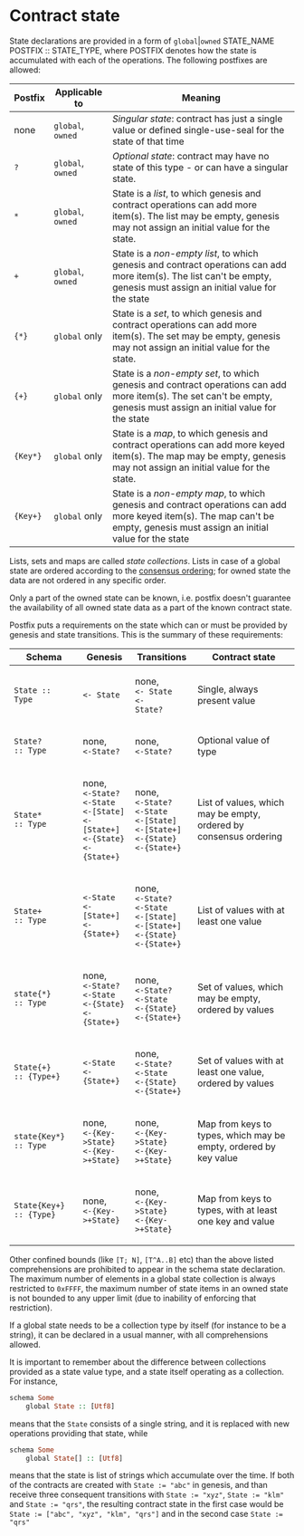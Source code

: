 # Contract state

State declarations are provided in a form of `global`|`owned` STATE\_NAME POSTFIX ::  STATE\_TYPE, where POSTFIX denotes how the state is accumulated with each of the operations. The following postfixes are allowed:

| Postfix  | Applicable to     | Meaning                                                                                                                                                                     |
| -------- | ----------------- | --------------------------------------------------------------------------------------------------------------------------------------------------------------------------- |
| none     | `global`, `owned` | _Singular state_: contract has just a single value or defined single-use-seal for the state of that time                                                                    |
| `?`      | `global`, `owned` | _Optional state_: contract may have no state of this type - or can have a singular state.                                                                                   |
| `*`      | `global`, `owned` | State is a _list_, to which genesis and contract operations can add more item(s). The list may be empty, genesis may not assign an initial value for the state.             |
| `+`      | `global`, `owned` | State is a _non-empty list_, to which genesis and contract operations can add more item(s). The list can't be empty, genesis must assign an initial value for the state     |
| `{*}`    | `global` only     | State is a _set_, to which genesis and contract operations can add more item(s). The set may be empty, genesis may not assign an initial value for the state.               |
| `{+}`    | `global` only     | State is a _non-empty set_, to which genesis and contract operations can add more item(s). The set can't be empty, genesis must assign an initial value for the state       |
| `{Key*}` | `global` only     | State is a _map_, to which genesis and contract operations can add more keyed item(s). The map may be empty, genesis may not assign an initial value for the state.         |
| `{Key+}` | `global` only     | State is a _non-empty map_, to which genesis and contract operations can add more keyed item(s). The map can't be empty, genesis must assign an initial value for the state |

Lists, sets and maps are called _state collections_. Lists in case of a global state are ordered according to the [consensus ordering](https://github.com/RGB-WG/rgb-core/issues/117); for owned state the data are not ordered in any specific order.&#x20;

Only a part of the owned state can be known, i.e. postfix doesn't guarantee the availability of all owned state data as a part of the known contract state.&#x20;

Postfix puts a requirements on the state which can or must be provided by genesis and state transitions. This is the summary of these requirements:

| Schema                                                   | Genesis                                                                                                                                                                                               | Transitions                                                                                                                                                                                           | Contract state                                                    |
| -------------------------------------------------------- | ----------------------------------------------------------------------------------------------------------------------------------------------------------------------------------------------------- | ----------------------------------------------------------------------------------------------------------------------------------------------------------------------------------------------------- | ----------------------------------------------------------------- |
| `State :: Type`                                          | `<- State`                                                                                                                                                                                            | <p>none, <br><code>&#x3C;- State</code><br><code>&#x3C;- State?</code></p>                                                                                                                            | Single, always present value                                      |
| <p><code>State?</code> <br><code>:: Type</code></p>      | <p>none,<br><code>&#x3C;-State?</code></p>                                                                                                                                                            | <p>none,<br><code>&#x3C;-State?</code></p>                                                                                                                                                            | Optional value of type                                            |
| <p><code>State*</code> <br><code>:: Type</code></p>      | <p>none,<br><code>&#x3C;-State?</code><br><code>&#x3C;-State</code><br><code>&#x3C;-[State]</code><br><code>&#x3C;-[State+]</code><br><code>&#x3C;-{State}</code><br><code>&#x3C;-{State+}</code></p> | <p>none,<br><code>&#x3C;-State?</code><br><code>&#x3C;-State</code><br><code>&#x3C;-[State]</code><br><code>&#x3C;-[State+]</code><br><code>&#x3C;-{State}</code><br><code>&#x3C;-{State+}</code></p> | List of values, which may be empty, ordered by consensus ordering |
| <p><code>State+</code> <br><code>:: Type</code></p>      | <p><code>&#x3C;-State</code><br><code>&#x3C;-[State+]</code><br><code>&#x3C;-{State+}</code></p>                                                                                                      | <p>none,<br><code>&#x3C;-State?</code><br><code>&#x3C;-State</code><br><code>&#x3C;-[State]</code><br><code>&#x3C;-[State+]</code><br><code>&#x3C;-{State}</code><br><code>&#x3C;-{State+}</code></p> | List of values with at least one value                            |
| <p><code>state{*}</code> <br><code>:: Type</code></p>    | <p>none,<br><code>&#x3C;-State?</code><br><code>&#x3C;-State</code><br><code>&#x3C;-{State}</code><br><code>&#x3C;-{State+}</code></p>                                                                | <p>none,<br><code>&#x3C;-State?</code><br><code>&#x3C;-State</code><br><code>&#x3C;-{State}</code><br><code>&#x3C;-{State+}</code></p>                                                                | Set of values, which may be empty, ordered by values              |
| <p><code>State{+}</code> <br><code>:: {Type+}</code></p> | <p><code>&#x3C;-State</code><br><code>&#x3C;-{State+}</code></p>                                                                                                                                      | <p>none,<br><code>&#x3C;-State?</code><br><code>&#x3C;-State</code><br><code>&#x3C;-{State}</code><br><code>&#x3C;-{State+}</code></p>                                                                | Set of values with at least one value, ordered by values          |
| <p><code>state{Key*}</code> <br><code>:: Type</code></p> | <p>none,<br><code>&#x3C;-{Key->State}</code><br><code>&#x3C;-{Key->+State}</code></p>                                                                                                                 | <p>none,<br><code>&#x3C;-{Key->State}</code><br><code>&#x3C;-{Key->+State}</code></p>                                                                                                                 | Map from keys to types, which may be empty, ordered by key value  |
| `State{Key+} :: {Type}`                                  | <p>none,<br><code>&#x3C;-{Key->+State}</code></p>                                                                                                                                                     | <p>none,<br><code>&#x3C;-{Key->State}</code><br><code>&#x3C;-{Key->+State}</code></p>                                                                                                                 | Map from keys to types, with at least one key and value           |

Other confined bounds (like `[T; N]`, `[T^A..B]` etc) than the above listed comprehensions are prohibited to appear in the schema state declaration. The maximum number of elements in a global state collection is always restricted to `0xFFFF`, the maximum number of state items in an owned state is not bounded to any upper limit (due to inability of enforcing that restriction).

If a global state needs to be a collection type by itself (for instance to be a string), it can be declared in a usual manner, with all comprehensions allowed.

It is important to remember about the difference between collections provided as a state value type, and a state itself operating as a collection. For instance,

```haskell
schema Some
    global State :: [Utf8]
```

means that the `State` consists of a single string, and it is replaced with new operations providing that state, while

```haskell
schema Some
    global State[] :: [Utf8]
```

means that the state is list of strings which accumulate over the time. If both of the contracts are created with `State := "abc"` in genesis, and than receive three consequent transitions with `State := "xyz"`, `State := "klm"` and `State := "qrs"`, the resulting contract state in the first case would be `State := ["abc", "xyz", "klm", "qrs"]` and in the second case `State := "qrs"`
